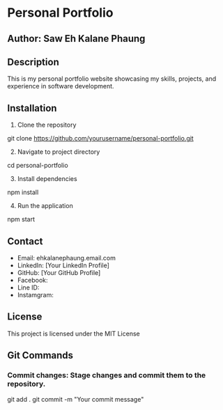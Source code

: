 # Personal Portfolio

## Author: Saw Eh Kalane Phaung

## Description
This is my personal portfolio website showcasing my skills, projects, and experience in software development.


## Installation
1. Clone the repository

git clone https://github.com/yourusername/personal-portfolio.git

2. Navigate to project directory

cd personal-portfolio

3. Install dependencies

npm install

4. Run the application

npm start


## Contact
- Email: ehkalanephaung.email.com
- LinkedIn: [Your LinkedIn Profile]
- GitHub: [Your GitHub Profile]
- Facebook:
- Line ID:
- Instamgram:


## License
This project is licensed under the MIT License


## Git Commands
### Commit changes: Stage changes and commit them to the repository.
git add .
git commit -m "Your commit message"

